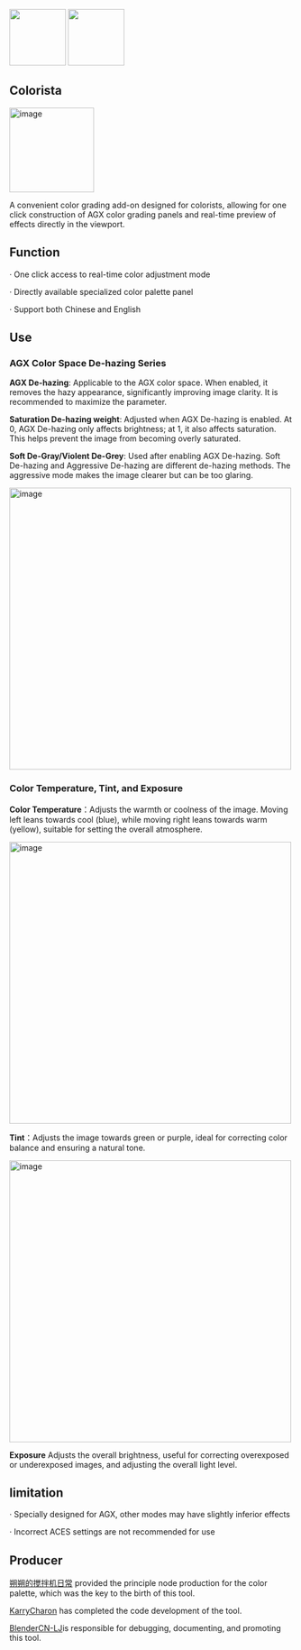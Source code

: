 
<a href="./README.md"><img src="https://img.shields.io/badge/🇬🇧English-0b8cf5"  width="100"></a>
<a href="./READMECN.md"><img src="https://img.shields.io/badge/🇨🇳中文简体-e9e9e9" width="100"></a>
## Colorista
<a href="https://space.bilibili.com/1220061774">
  <img src="https://github.com/user-attachments/assets/7bf4d809-ae68-4bfc-a49f-bdefc1f149d0" alt="image" width="150">
</a>

A convenient color grading add-on designed for colorists, allowing for one click construction of AGX color grading panels and real-time preview of effects directly in the viewport.



## Function

· One click access to real-time color adjustment mode

· Directly available specialized color palette panel

· Support both Chinese and English

## Use

### AGX Color Space De-hazing Series

**AGX De-hazing**: Applicable to the AGX color space. When enabled, it removes the hazy appearance, significantly improving image clarity. It is recommended to maximize the parameter.


**Saturation De-hazing weight**: Adjusted when AGX De-hazing is enabled. At 0, AGX De-hazing only affects brightness; at 1, it also affects saturation. This helps prevent the image from becoming overly saturated.

**Soft De-Gray/Violent De-Grey**: Used after enabling AGX De-hazing. Soft De-hazing and Aggressive De-hazing are different de-hazing methods. The aggressive mode makes the image clearer but can be too glaring.

<a>
  <img src="https://github.com/user-attachments/assets/e6505ef4-7c30-4bc8-8fec-52024dfcc412" alt="image" width="500">
</a>

### Color Temperature, Tint, and Exposure

**Color Temperature**：Adjusts the warmth or coolness of the image. Moving left leans towards cool (blue), while moving right leans towards warm (yellow), suitable for setting the overall atmosphere.

<a>
  <img src="https://github.com/user-attachments/assets/1801c48d-887a-4956-ae2a-e30090abaa7a" alt="image" width="500">
</a>

**Tint**：Adjusts the image towards green or purple, ideal for correcting color balance and ensuring a natural tone.

<a>
  <img src="https://github.com/user-attachments/assets/5a89ef99-7571-45b9-a7cc-ff4986b689d0" alt="image" width="500">
</a>

**Exposure** Adjusts the overall brightness, useful for correcting overexposed or underexposed images, and adjusting the overall light level.

## limitation

· Specially designed for AGX, other modes may have slightly inferior effects

· Incorrect ACES settings are not recommended for use

## Producer


[朔朔的搅拌机日常](https://space.bilibili.com/1220061774) provided the principle node production for the color palette, which was the key to the birth of this tool.

[KarryCharon](https://space.bilibili.com/319473039) has completed the code development of the tool.

[BlenderCN-LJ](https://space.bilibili.com/35723238)is responsible for debugging, documenting, and promoting this tool.
